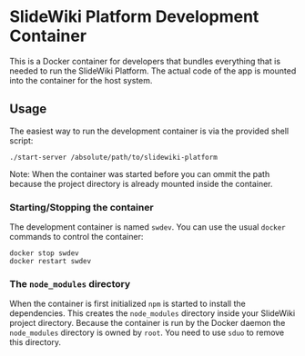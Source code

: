 # SlideWiki Platform Development Container
This is a Docker container for developers that bundles everything that is needed to run the SlideWiki Platform. The actual code of the app is mounted into the container for the host system.

## Usage
The easiest way to run the development container is via the provided shell script:
```
./start-server /absolute/path/to/slidewiki-platform
```
Note: When the container was started before you can ommit the path because the project directory is already mounted inside the container.

### Starting/Stopping the container
The development container is named `swdev`. You can use the usual `docker` commands to control the container:
```
docker stop swdev
docker restart swdev
```

### The `node_modules` directory
When the container is first initialized `npm` is started to install the dependencies. This creates the `node_modules` directory inside your SlideWiki project directory. Because the container is run by the Docker daemon the `node_modules` directory is owned by `root`. You need to use `sduo` to remove this directory. 
